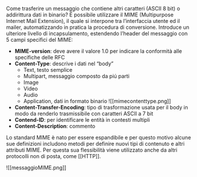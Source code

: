 Come trasferire un messaggio che contiene altri caratteri (ASCII 8 bit) o addirittura dati in binario? É possibile utilizzare il MIME (Multipurpose Internet Mail Extension), il quale si interpone tra l’interfaccia utente ed il mailer, automatizzando in pratica la procedura di conversione. Introduce un ulteriore livello di incapsulamento, estendendo l’header del messaggio con 5 campi specifici del MIME:
- **MIME-version**: deve avere il valore 1.0 per indicare la conformità alle specifiche delle RFC
- **Content-Type**: descrive i dati nel “body”
	- Text, testo semplice
	- Multipart, messaggio composto da piú parti
	- Image
	- Video
	- Audio
	- Application, dati in formato binario ![[mimecontenttype.png]]
- **Content-Transfer-Encoding**: tipo di trasformazione usata per il body in modo da  renderlo trasmissibile con caratteri ASCII a 7 bit
- **Contend-ID**: per identificare le entità in contesti multipli
- **Content-Description**: commento

Lo standard MIME è nato per essere espandibile e per questo motivo alcune sue definizioni includono metodi per definire nuovi tipi di contenuto e altri attributi MIME. Per questa sua flessibilità viene utilizzato anche da altri protocolli non di posta, come [[HTTP]].

![[messaggioMIME.png]]
